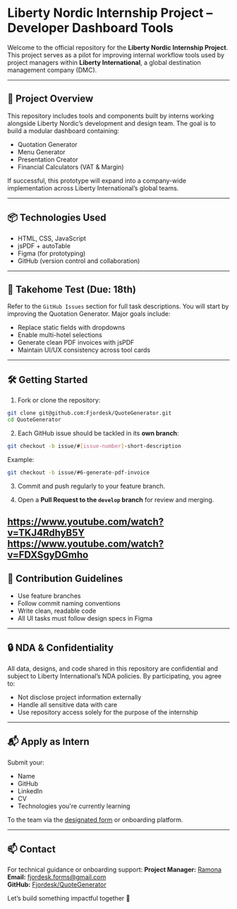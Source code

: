# Liberty Nordic Internship Project – Developer Dashboard Tools

Welcome to the official repository for the **Liberty Nordic Internship Project**. This project serves as a pilot for improving internal workflow tools used by project managers within **Liberty International**, a global destination management company (DMC).

---

## 🚀 Project Overview

This repository includes tools and components built by interns working alongside Liberty Nordic’s development and design team. The goal is to build a modular dashboard containing:

- Quotation Generator
- Menu Generator
- Presentation Creator
- Financial Calculators (VAT & Margin)

If successful, this prototype will expand into a company-wide implementation across Liberty International’s global teams.

---

## 📦 Technologies Used

- HTML, CSS, JavaScript
- jsPDF + autoTable
- Figma (for prototyping)
- GitHub (version control and collaboration)

---

## 🧪 Takehome Test (Due: 18th)

Refer to the `GitHub Issues` section for full task descriptions. You will start by improving the Quotation Generator. Major goals include:

- Replace static fields with dropdowns
- Enable multi-hotel selections
- Generate clean PDF invoices with jsPDF
- Maintain UI/UX consistency across tool cards

---

## 🛠 Getting Started

1. Fork or clone the repository:

```bash
git clone git@github.com:Fjordesk/QuoteGenerator.git
cd QuoteGenerator
```

2. Each GitHub issue should be tackled in its **own branch**:

```bash
git checkout -b issue/#[issue-number]-short-description
```

Example:
```bash
git checkout -b issue/#6-generate-pdf-invoice
```

3. Commit and push regularly to your feature branch.

4. Open a **Pull Request to the `develop` branch** for review and merging.

https://www.youtube.com/watch?v=TKJ4RdhyB5Y
https://www.youtube.com/watch?v=FDXSgyDGmho
---

## 👥 Contribution Guidelines

- Use feature branches
- Follow commit naming conventions
- Write clean, readable code
- All UI tasks must follow design specs in Figma

---

## 🔒 NDA & Confidentiality

All data, designs, and code shared in this repository are confidential and subject to Liberty International’s NDA policies. By participating, you agree to:

- Not disclose project information externally
- Handle all sensitive data with care
- Use repository access solely for the purpose of the internship

---

## 📬 Apply as Intern

Submit your:

- Name
- GitHub
- LinkedIn
- CV
- Technologies you're currently learning

To the team via the [designated form](https://forms.gle/E3e9aGDQ3S6X5aWY6) or onboarding platform.

---

## 📫 Contact

For technical guidance or onboarding support: **Project Manager:** [Ramona](https://github.com/Ramona-Ekanayake)\
**Email:** [fjordesk.forms@gmail.com](mailto:fjordesk.forms@gmail.com)\
**GitHub:** [Fjordesk/QuoteGenerator](https://github.com/Fjordesk/QuoteGenerator)

Let’s build something impactful together 🚀

